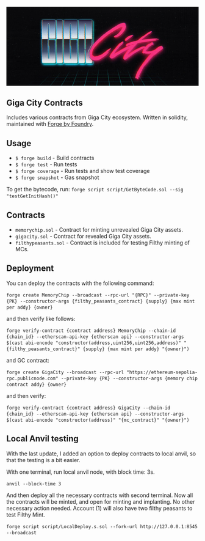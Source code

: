 <p>
  <img src="./cover.jpg" width="800">
  <br>
</p>

## Giga City Contracts

Includes various contracts from Giga City ecosystem. Written in solidity, maintained with [Forge by Foundry](https://book.getfoundry.sh/).

## Usage

- `$ forge build` - Build contracts
- `$ forge test` - Run tests
- `$ forge coverage` - Run tests and show test coverage
- `$ forge snapshot` - Gas snapshot

To get the bytecode, run: `forge script script/GetByteCode.sol --sig "testGetInitHash()"`

## Contracts

- `memorychip.sol` - Contract for minting unrevealed Giga City assets.
- `gigacity.sol` - Contract for revealed Giga City assets.
- `filthypeasants.sol` - Contract is included for testing Filthy minting of MCs.

## Deployment

You can deploy the contracts with the following command:
```
forge create MemoryChip --broadcast --rpc-url "{RPC}" --private-key {PK} --constructor-args {filthy_peasants_contract} {supply} {max mint per addy} {owner}
```

and then verify like follows:
```
forge verify-contract {contract address} MemoryChip --chain-id {chain_id} --etherscan-api-key {etherscan api} --constructor-args $(cast abi-encode "constructor(address,uint256,uint256,address)" "{filthy_peasants_contract}" {supply} {max mint per addy} "{owner}")
```

and GC contract:
```
forge create GigaCity --broadcast --rpc-url "https://ethereum-sepolia-rpc.publicnode.com" --private-key {PK} --constructor-args {memory chip contract addy} {owner}
```

and then verify:
```
forge verify-contract {contract address} GigaCity --chain-id {chain_id} --etherscan-api-key {etherscan api} --constructor-args $(cast abi-encode "constructor(address)" "{mc_contract}" "{owner}")
```

## Local Anvil testing

With the last update, I added an option to deploy contracts to local anvil, so that the testing is a bit easier.

With one terminal, run local anvil node, with block time: 3s.

``` 
anvil --block-time 3
```

And then deploy all the necessary contracts with second terminal. Now all the contracts will be minted, and open for minting and implanting. No other necessary action needed. Account (1) will also have two filthy peasants to test Filthy Mint.

``` 
forge script script/LocalDeploy.s.sol --fork-url http://127.0.0.1:8545 --broadcast
```

